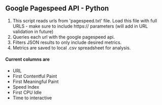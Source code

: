 ## Google Pagespeed API - Python
1. This script reads urls from 'pagespeed.txt' file. Load this file with full URLS - make sure to include https:// parameters (will add in URL validation in future)
2. Queries each url with the google pagespeed api.
3. Filters JSON results to only include desired metrics.
4. Metrics are saved to local .csv spreadsheet for analysis.


#### Current columns are
 - URL
 - First Contentful Paint
 - First Meaningful Paint
 - Speed Index
 - First CPU Idle
 - Time to interactive
 
